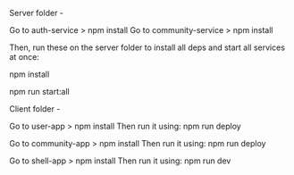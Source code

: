 Server folder - 

Go to auth-service > npm install
Go to community-service > npm install

Then, run these on the server folder to install all deps and start all services at once:

npm install

npm run start:all


Client folder - 

Go to user-app > npm install
Then run it using: npm run deploy

Go to community-app > npm install
Then run it using: npm run deploy

Go to shell-app > npm install
Then run it using: npm run dev
